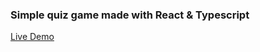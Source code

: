 ### Simple quiz game made with React & Typescript

[Live Demo](https://react-quiz-game-typescript.netlify.app/)
